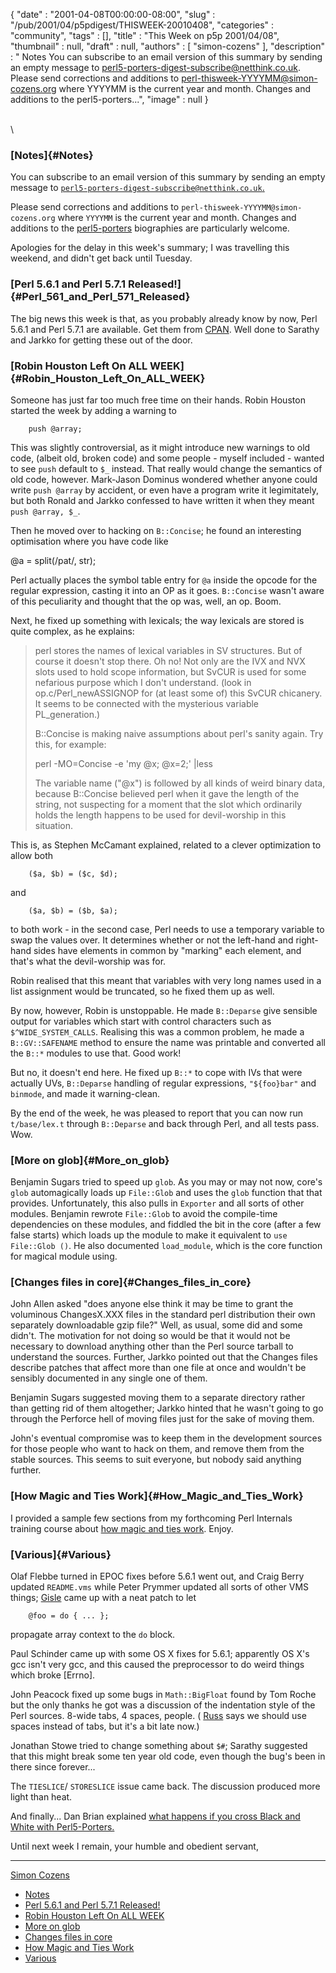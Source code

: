 {
   "date" : "2001-04-08T00:00:00-08:00",
   "slug" : "/pub/2001/04/p5pdigest/THISWEEK-20010408",
   "categories" : "community",
   "tags" : [],
   "title" : "This Week on p5p 2001/04/08",
   "thumbnail" : null,
   "draft" : null,
   "authors" : [
      "simon-cozens"
   ],
   "description" : " Notes You can subscribe to an email version of this summary by sending an empty message to perl5-porters-digest-subscribe@netthink.co.uk. Please send corrections and additions to perl-thisweek-YYYYMM@simon-cozens.org where YYYYMM is the current year and month. Changes and additions to the perl5-porters...",
   "image" : null
}





\
\

### [Notes]{#Notes}

You can subscribe to an email version of this summary by sending an
empty message to
[`perl5-porters-digest-subscribe@netthink.co.uk`.](mailto:perl5-porters-digest-subscribe@netthink.co.uk)

Please send corrections and additions to
`perl-thisweek-YYYYMM@simon-cozens.org` where `YYYYMM` is the current
year and month. Changes and additions to the
[perl5-porters](http://simon-cozens.org/writings/whos-who.html)
biographies are particularly welcome.

Apologies for the delay in this week's summary; I was travelling this
weekend, and didn't get back until Tuesday.

### [Perl 5.6.1 and Perl 5.7.1 Released!]{#Perl_561_and_Perl_571_Released}

The big news this week is that, as you probably already know by now,
Perl 5.6.1 and Perl 5.7.1 are available. Get them from
[CPAN](http://www.cpan.org/src/). Well done to Sarathy and Jarkko for
getting these out of the door.

### [Robin Houston Left On ALL WEEK]{#Robin_Houston_Left_On_ALL_WEEK}

Someone has just far too much free time on their hands. Robin Houston
started the week by adding a warning to

        push @array;

This was slightly controversial, as it might introduce new warnings to
old code, (albeit old, broken code) and some people - myself included -
wanted to see `push` default to `$_` instead. That really would change
the semantics of old code, however. Mark-Jason Dominus wondered whether
anyone could write `push @array` by accident, or even have a program
write it legimitately, but both Ronald and Jarkko confessed to have
written it when they meant `push @array, $_`.

Then he moved over to hacking on `B::Concise`; he found an interesting
optimisation where you have code like

@a = split(/pat/, str);

Perl actually places the symbol table entry for `@a` inside the opcode
for the regular expression, casting it into an OP as it goes.
`B::Concise` wasn't aware of this peculiarity and thought that the op
was, well, an op. Boom.

Next, he fixed up something with lexicals; the way lexicals are stored
is quite complex, as he explains:

> perl stores the names of lexical variables in SV structures. But of
> course it doesn't stop there. Oh no! Not only are the IVX and NVX
> slots used to hold scope information, but SvCUR is used for some
> nefarious purpose which I don't understand. (look in
> op.c/Perl\_newASSIGNOP for (at least some of) this SvCUR chicanery. It
> seems to be connected with the mysterious variable PL\_generation.)
>
> B::Concise is making naive assumptions about perl's sanity again. Try
> this, for example:
>
> perl -MO=Concise -e 'my @x; @x=2;' |less
>
> The variable name ("@x") is followed by all kinds of weird binary
> data, because B::Concise believed perl when it gave the length of the
> string, not suspecting for a moment that the slot which ordinarily
> holds the length happens to be used for devil-worship in this
> situation.

This is, as Stephen McCamant explained, related to a clever optimization
to allow both

        ($a, $b) = ($c, $d);

and

        ($a, $b) = ($b, $a);

to both work - in the second case, Perl needs to use a temporary
variable to swap the values over. It determines whether or not the
left-hand and right-hand sides have elements in common by "marking" each
element, and that's what the devil-worship was for.

Robin realised that this meant that variables with very long names used
in a list assignment would be truncated, so he fixed them up as well.

By now, however, Robin is unstoppable. He made `B::Deparse` give
sensible output for variables which start with control characters such
as `$^WIDE_SYSTEM_CALLS`. Realising this was a common problem, he made a
`B::GV::SAFENAME` method to ensure the name was printable and converted
all the `B::*` modules to use that. Good work!

But no, it doesn't end here. He fixed up `B::*` to cope with IVs that
were actually UVs, `B::Deparse` handling of regular expressions,
`"${foo}bar"` and `binmode`, and made it warning-clean.

By the end of the week, he was pleased to report that you can now run
`t/base/lex.t` through `B::Deparse` and back through Perl, and all tests
pass. Wow.

### [More on glob]{#More_on_glob}

Benjamin Sugars tried to speed up `glob`. As you may or may not now,
core's `glob` automagically loads up `File::Glob` and uses the `glob`
function that that provides. Unfortunately, this also pulls in
`Exporter` and all sorts of other modules. Benjamin rewrote `File::Glob`
to avoid the compile-time dependencies on these modules, and fiddled the
bit in the core (after a few false starts) which loads up the module to
make it equivalent to `use File::Glob ()`. He also documented
`load_module`, which is the core function for magical module using.

### [Changes files in core]{#Changes_files_in_core}

John Allen asked "does anyone else think it may be time to grant the
voluminous ChangesX.XXX files in the standard perl distribution their
own separately downloadable gzip file?" Well, as usual, some did and
some didn't. The motivation for not doing so would be that it would not
be necessary to download anything other than the Perl source tarball to
understand the sources. Further, Jarkko pointed out that the Changes
files describe patches that affect more than one file at once and
wouldn't be sensibly documented in any single one of them.

Benjamin Sugars suggested moving them to a separate directory rather
than getting rid of them altogether; Jarkko hinted that he wasn't going
to go through the Perforce hell of moving files just for the sake of
moving them.

John's eventual compromise was to keep them in the development sources
for those people who want to hack on them, and remove them from the
stable sources. This seems to suit everyone, but nobody said anything
further.

### [How Magic and Ties Work]{#How_Magic_and_Ties_Work}

I provided a sample few sections from my forthcoming Perl Internals
training course about [how magic and ties
work](http://www.xray.mpe.mpg.de/mailing-lists/perl5-porters/2001-04/msg00238.html).
Enjoy.

### [Various]{#Various}

Olaf Flebbe turned in EPOC fixes before 5.6.1 went out, and Craig Berry
updated `README.vms` while Peter Prymmer updated all sorts of other VMS
things; [Gisle](http://simon-cozens.org/writings/whos-who.html#AAS) came
up with a neat patch to let

        @foo = do { ... };

propagate array context to the `do` block.

Paul Schinder came up with some OS X fixes for 5.6.1; apparently OS X's
gcc isn't very gcc, and this caused the preprocessor to do weird things
which broke \[Errno\].

John Peacock fixed up some bugs in `Math::BigFloat` found by Tom Roche
but the only thanks he got was a discussion of the indentation style of
the Perl sources. 8-wide tabs, 4 spaces, people. (
[Russ](http://simon-cozens.org/writings/whos-who.html#ALLBERY) says we
should use spaces instead of tabs, but it's a bit late now.)

Jonathan Stowe tried to change something about `$#`; Sarathy suggested
that this might break some ten year old code, even though the bug's been
in there since forever...

The `TIESLICE`/ `STORESLICE` issue came back. The discussion produced
more light than heat.

And finally... Dan Brian explained [what happens if you cross Black and
White with
Perl5-Porters.](http://www.xray.mpe.mpg.de/mailing-lists/perl5-porters/2001-04/msg00188.html)

Until next week I remain, your humble and obedient servant,

------------------------------------------------------------------------

[Simon Cozens](mailto:simon@brecon.co.uk)
-   [Notes](#Notes)
-   [Perl 5.6.1 and Perl 5.7.1
    Released!](#Perl_561_and_Perl_571_Released)
-   [Robin Houston Left On ALL WEEK](#Robin_Houston_Left_On_ALL_WEEK)
-   [More on glob](#More_on_glob)
-   [Changes files in core](#Changes_files_in_core)
-   [How Magic and Ties Work](#How_Magic_and_Ties_Work)
-   [Various](#Various)


